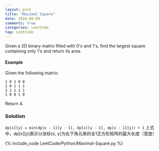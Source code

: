 ```yaml
---
layout: post
title: "Maximal Square"
date: 2016-08-09
comments: true
categories: LeetCode
tag: LeetCode
---
```



Given a 2D binary matrix filled with 0's and 1's, find the largest square containing only 1's and return its area.

#### Example
Given the following matrix:
```
1 0 1 0 0
1 0 1 1 1
1 1 1 1 1
1 0 0 1 0
```
Return 4.

<!--more-->
### Solution
`dp[x][y] = min(dp[x - 1][y - 1], dp[x][y - 1], dp[x - 1][y]) + 1`
上式中，dp[x][y]表示以坐标(x, y)为右下角元素的全1正方形矩阵的最大长度（宽度）

{% include_code LeetCode/Python/Maximal-Square.py %}
